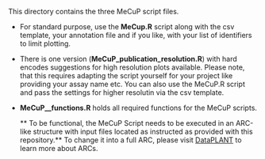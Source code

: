 This directory contains the three MeCuP script files. 
- For standard purpose, use the **MeCup.R** script along with the csv template, your annotation file and if you like, with your list of identifiers to limit plotting.  
- There is one version (**MeCuP_publication_resolution.R**) with hard encodes suggestions for high resolution plots available. Please note, that this requires adapting the script yourself for your project like providing your assay name etc. You can also use the MeCuP.R script and pass the settings for higher resolutin via the csv template.  
- **MeCuP__functions.R** holds all required functions for the MeCuP scripts.

  ** To be functional, the MeCuP Script needs to be executed in an ARC-like structure with input files located as instructed as provided with this repository.**
  To change it into a full ARC, please visit [DataPLANT](https://www.nfdi4plants.org/) to learn more about ARCs. 
